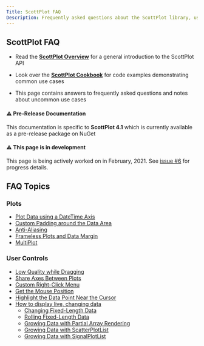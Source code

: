 ```yaml
---
Title: ScottPlot FAQ
Description: Frequently asked questions about the ScottPlot library, user controls, and implementation suggestions.
---
```


## ScottPlot FAQ

* Read the [**ScottPlot Overview**](https://swharden.com/scottplot/overview) for a general introduction to the ScottPlot API

* Look over the [**ScottPlot Cookbook**](https://swharden.com/scottplot/cookbook) for code examples demonstrating common use cases

* This page contains answers to frequently asked questions and notes about uncommon use cases

<div class="alert alert-warning" role="alert">
  <h4 class="alert-heading">⚠️ Pre-Release Documentation</h4>
  This documentation is specific to <strong>ScottPlot 4.1</strong> which is currently available as a pre-release package on NuGet
</div>

<div class="alert alert-primary" role="alert">
  <h4 class="alert-heading">⚠️ This page is in development</h4>
  This page is being actively worked on in February, 2021. See <a href="https://github.com/ScottPlot/Website/issues/6">issue #6</a> for progress details.
</div>

## FAQ Topics

### Plots
* [Plot Data using a DateTime Axis](datetime)
* [Custom Padding around the Data Area](padding)
* [Anti-Aliasing](anti-aliasing)
* [Frameless Plots and Data Margin](padding/#frameless-plot)
* [MultiPlot](multiplot)

### User Controls
* [Low Quality while Dragging](anti-aliasing)
* [Share Axes Between Plots](shared-axes)
* [Custom Right-Click Menu](right-click-menu)
* [Get the Mouse Position](mouse-position)
* [Highlight the Data Point Near the Cursor](mouse-position#highlight-the-data-point-near-the-cursor)
* [How to display live, changing data](live-data)
  * [Changing Fixed-Length Data](live-data/#changing-fixed-length-data)
  * [Rolling Fixed-Length Data](live-data/#rolling-fixed-length-data)
  * [Growing Data with Partial Array Rendering](live-data/#growing-data-with-partial-array-rendering)
  * [Growing Data with ScatterPlotList](live-data/#growing-data-with-scatterplotlist)
  * [Growing Data with SignalPlotList](live-data/#growing-data-with-signalplotlist)